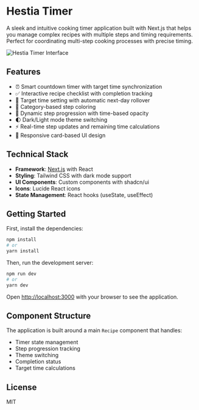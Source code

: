 # Hestia Timer

A sleek and intuitive cooking timer application built with Next.js that helps you manage complex recipes with multiple steps and timing requirements. Perfect for coordinating multi-step cooking processes with precise timing.

![Hestia Timer Interface](Example%20Screenshot.png)

## Features

- ⏰ Smart countdown timer with target time synchronization
- ✅ Interactive recipe checklist with completion tracking
- 🎯 Target time setting with automatic next-day rollover
- 🎨 Category-based step coloring
- 🔄 Dynamic step progression with time-based opacity
- 🌓 Dark/Light mode theme switching
- ⚡ Real-time step updates and remaining time calculations
- 📱 Responsive card-based UI design

## Technical Stack

- **Framework**: [Next.js](https://nextjs.org/) with React 
- **Styling**: Tailwind CSS with dark mode support
- **UI Components**: Custom components with shadcn/ui
- **Icons**: Lucide React icons
- **State Management**: React hooks (useState, useEffect)

## Getting Started

First, install the dependencies:

```bash
npm install
# or
yarn install
```

Then, run the development server:

```bash
npm run dev
# or
yarn dev
```

Open [http://localhost:3000](http://localhost:3000) with your browser to see the application.

## Component Structure

The application is built around a main `Recipe` component that handles:
- Timer state management
- Step progression tracking
- Theme switching
- Completion status
- Target time calculations

## License

MIT
